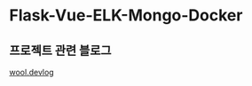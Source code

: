 # Flask-Vue-ELK-Mongo-Docker
## 프로젝트 관련 블로그
[wool.devlog]('https://velog.io/@ba93love/series/Docker%EC%9C%84%EC%9D%98-%EC%9B%B9%EC%84%9C%EB%B2%84') 